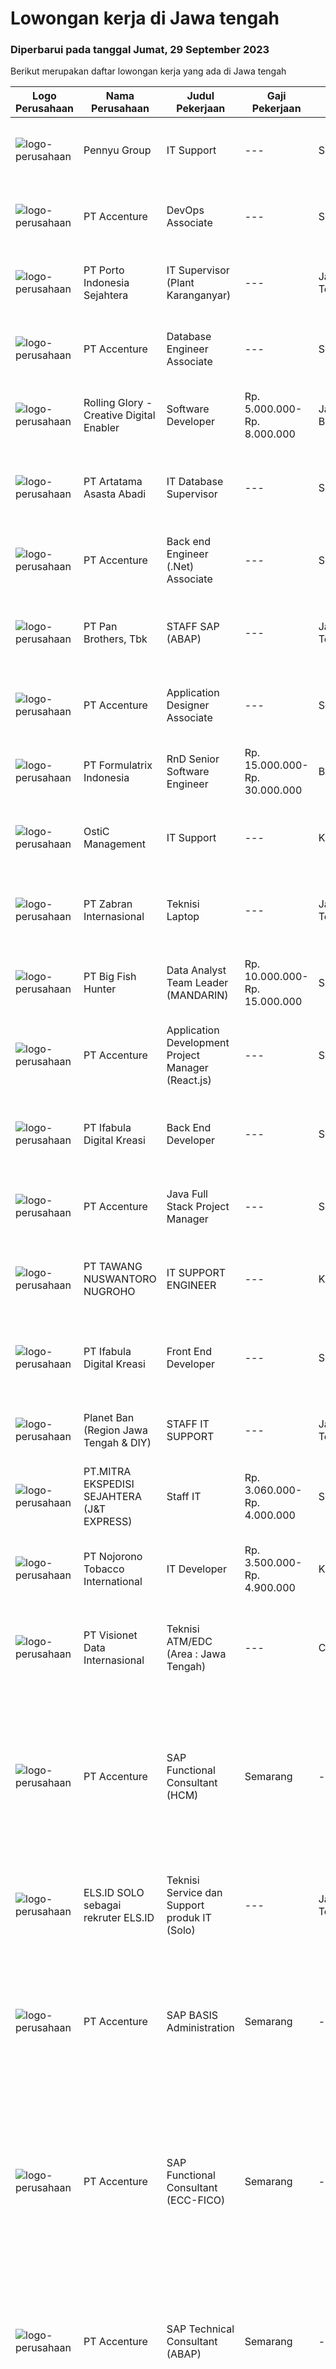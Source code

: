 
  # Lowongan kerja di Jawa tengah

  ### Diperbarui pada tanggal Jumat, 29 September 2023

  Berikut merupakan daftar lowongan kerja yang ada di Jawa tengah

  |Logo Perusahaan | Nama Perusahaan | Judul Pekerjaan | Gaji Pekerjaan | Lokasi | Deskripsi | Tanggal diunggah | Pranala |
  | -------------- | --------------- | --------------- | --------- | --------- | -------------- | ------- | ----------- |
  |![logo-perusahaan](https://image-service-cdn.seek.com.au/0795e7d893a4b3722cfb89bb3b11356aac592fcd/ee4dce1061f3f616224767ad58cb2fc751b8d2dc)|Pennyu Group|IT Support|---|Semarang|Requirements :- Candidate must possess at least a Bachelor's degree (Any Major in Computer Science, Informatics, or Computer Engineering is highly...|Rabu, 27 September 2023|https://www.jobstreet.co.id/id/job/it-support-4482189?token=0~23328435-91d3-443d-a74f-a2448a407a5f&sectionRank=1&jobId=jobstreet-id-job-4482189|
|![logo-perusahaan](https://image-service-cdn.seek.com.au/1c2e28fa09a87d89b9dac6106fdc6fa435c484bb/ee4dce1061f3f616224767ad58cb2fc751b8d2dc)|PT Accenture|DevOps Associate|---|Semarang|Support our clients in achieving the benefits that DevOps can offer Design and implement DevOps platform which covers areas such as build automation,...|Kamis, 28 September 2023|https://www.jobstreet.co.id/id/job/devops-associate-4483265?token=0~23328435-91d3-443d-a74f-a2448a407a5f&sectionRank=2&jobId=jobstreet-id-job-4483265|
|![logo-perusahaan](https://image-service-cdn.seek.com.au/d12aaa52d90c73bc0b3a659810e789eafc81aeb3/ee4dce1061f3f616224767ad58cb2fc751b8d2dc)|PT Porto Indonesia Sejahtera|IT Supervisor (Plant Karanganyar)|---|Jawa Tengah|Deskripsi pekerjaan: Maintenance dan instalasi Software/hardware PC, Jaringan komputer access point, router, (WAN, LAN, VPN). Troubleshooting...|Senin, 25 September 2023|https://www.jobstreet.co.id/id/job/it-supervisor-plant-karanganyar-4480280?token=0~23328435-91d3-443d-a74f-a2448a407a5f&sectionRank=3&jobId=jobstreet-id-job-4480280|
|![logo-perusahaan](https://image-service-cdn.seek.com.au/1c2e28fa09a87d89b9dac6106fdc6fa435c484bb/ee4dce1061f3f616224767ad58cb2fc751b8d2dc)|PT Accenture|Database Engineer Associate|---|Semarang|Perform ETL data migration by extracting from various sources then transforming data obtained to a specified format/calculation and finally loading...|Kamis, 28 September 2023|https://www.jobstreet.co.id/id/job/database-engineer-associate-4483264?token=0~23328435-91d3-443d-a74f-a2448a407a5f&sectionRank=4&jobId=jobstreet-id-job-4483264|
|![logo-perusahaan](https://image-service-cdn.seek.com.au/102dca1c75fb558e6532d8df396235b956dd0e8e/ee4dce1061f3f616224767ad58cb2fc751b8d2dc)|Rolling Glory - Creative Digital Enabler|Software Developer|Rp. 5.000.000-Rp. 8.000.000|Jawa Barat|Responsibilities : Collaborate in digital product development with Project Manager, team, and stakeholders. Analyze, plan, and design software based...|Selasa, 26 September 2023|https://www.jobstreet.co.id/id/job/software-developer-4481032?token=0~23328435-91d3-443d-a74f-a2448a407a5f&sectionRank=5&jobId=jobstreet-id-job-4481032|
|![logo-perusahaan](https://image-service-cdn.seek.com.au/9462de82dbaea67828c85e97d424d4d458e30e71/ee4dce1061f3f616224767ad58cb2fc751b8d2dc)|PT Artatama Asasta Abadi|IT Database Supervisor|---|Semarang|Responsibilities include:  Database Administrator Data Analyst System Analyst IT Support &amp; Security Melakukan service dan pemeliharaan hardware...|Jumat, 22 September 2023|https://www.jobstreet.co.id/id/job/it-database-supervisor-4478100?token=0~23328435-91d3-443d-a74f-a2448a407a5f&sectionRank=6&jobId=jobstreet-id-job-4478100|
|![logo-perusahaan](https://image-service-cdn.seek.com.au/1c2e28fa09a87d89b9dac6106fdc6fa435c484bb/ee4dce1061f3f616224767ad58cb2fc751b8d2dc)|PT Accenture|Back end Engineer (.Net) Associate|---|Semarang|Work with Project management and solution architects to estimate and scope out projects. Work with frontend development team to create and optimize...|Rabu, 20 September 2023|https://www.jobstreet.co.id/id/job/back-end-engineer-.net-associate-4475766?token=0~23328435-91d3-443d-a74f-a2448a407a5f&sectionRank=7&jobId=jobstreet-id-job-4475766|
|![logo-perusahaan](https://image-service-cdn.seek.com.au/246ed43127dc50d6ad4ae2ecd45f339fcbb449d1/ee4dce1061f3f616224767ad58cb2fc751b8d2dc)|PT Pan Brothers, Tbk|STAFF SAP (ABAP)|---|Jawa Tengah|Bertanggung jawab untuk membuat coding semua RICEF yang diminta functional.Persyaratan:Pendidikan minimal D3 Teknik Informatika, Sistem InformasiPaham...|Rabu, 20 September 2023|https://www.jobstreet.co.id/id/job/staff-sap-abap-4476156?token=0~23328435-91d3-443d-a74f-a2448a407a5f&sectionRank=8&jobId=jobstreet-id-job-4476156|
|![logo-perusahaan](https://image-service-cdn.seek.com.au/1c2e28fa09a87d89b9dac6106fdc6fa435c484bb/ee4dce1061f3f616224767ad58cb2fc751b8d2dc)|PT Accenture|Application Designer Associate|---|Semarang|Ownership of technical designs, code development, and component test execution to demonstrate alignment to the functional specification. Using...|Rabu, 20 September 2023|https://www.jobstreet.co.id/id/job/application-designer-associate-4475778?token=0~23328435-91d3-443d-a74f-a2448a407a5f&sectionRank=9&jobId=jobstreet-id-job-4475778|
|![logo-perusahaan](https://image-service-cdn.seek.com.au/e68aac730da390a16ce750d09b06eaca69364b55/ee4dce1061f3f616224767ad58cb2fc751b8d2dc)|PT Formulatrix Indonesia|RnD Senior Software Engineer|Rp. 15.000.000-Rp. 30.000.000|Bandung|Headquartered in Dubai, United Arab Emirates, Formulatrix is a fast-growing robotic automation equipment manufacturer and software solutions provider...|Kamis, 21 September 2023|https://www.jobstreet.co.id/id/job/rnd-senior-software-engineer-4476769?token=0~23328435-91d3-443d-a74f-a2448a407a5f&sectionRank=10&jobId=jobstreet-id-job-4476769|
|![logo-perusahaan](https://i.ibb.co/sqvTCh9/112815900-stock-vector-no-image-available-icon-flat-vector.webp)|OstiC Management|IT Support|---|Kudus|Kualifikasi : Usia Maks 30 tahun (min DIII/S1 Teknik Komputer / Teknik Informatika). Mempunyai pengalaman minimal 2 tahun dibidang IT Mampu bekerja...|Sabtu, 16 September 2023|https://www.jobstreet.co.id/id/job/it-support-4471735?token=0~23328435-91d3-443d-a74f-a2448a407a5f&sectionRank=11&jobId=jobstreet-id-job-4471735|
|![logo-perusahaan](https://image-service-cdn.seek.com.au/2fa0b1687e37a77612dfa5c3dc8727b15099a71c/ee4dce1061f3f616224767ad58cb2fc751b8d2dc)|PT Zabran Internasional|Teknisi Laptop|---|Jawa Tengah|Tanggung Jawab Pekerjaan : Mengidentifikasi dan memecahkan masalah perangkat keras dan perangkat lunak laptop,  Menginstal dan mengonfigurasi...|Senin, 25 September 2023|https://www.jobstreet.co.id/id/job/teknisi-laptop-1037037346?token=0~23328435-91d3-443d-a74f-a2448a407a5f&sectionRank=12&jobId=jobstreet-id-job-1037037346|
|![logo-perusahaan](https://image-service-cdn.seek.com.au/b55a4eea6fd6adbb212aca64e6e0625282e09481/ee4dce1061f3f616224767ad58cb2fc751b8d2dc)|PT Big Fish Hunter|Data Analyst Team Leader (MANDARIN)|Rp. 10.000.000-Rp. 15.000.000|Surakarta|Responsibilities : Supervise and ensure employees understand the tasks being given and complete the tasks well Crosscheck data processed by staff...|Rabu, 20 September 2023|https://www.jobstreet.co.id/id/job/data-analyst-team-leader-mandarin-4475973?token=0~23328435-91d3-443d-a74f-a2448a407a5f&sectionRank=13&jobId=jobstreet-id-job-4475973|
|![logo-perusahaan](https://image-service-cdn.seek.com.au/1c2e28fa09a87d89b9dac6106fdc6fa435c484bb/ee4dce1061f3f616224767ad58cb2fc751b8d2dc)|PT Accenture|Application Development Project Manager (React.js)|---|Semarang|Bring the latest innovation and technology ideas in order to plan, deliver and execute of one or more Technology projects and programs for Accenture...|Senin, 18 September 2023|https://www.jobstreet.co.id/id/job/application-development-project-manager-react.js-4473450?token=0~23328435-91d3-443d-a74f-a2448a407a5f&sectionRank=14&jobId=jobstreet-id-job-4473450|
|![logo-perusahaan](https://image-service-cdn.seek.com.au/b4d9310d0f14274292b4b269735cf0eda9cf92f3/ee4dce1061f3f616224767ad58cb2fc751b8d2dc)|PT Ifabula Digital Kreasi|Back End Developer|---|Semarang|Candidate must possess at least Bachelor Degree from relevant major Good understanding of programming language fundamentals and concepts Have a basic...|Senin, 18 September 2023|https://www.jobstreet.co.id/id/job/back-end-developer-4472708?token=0~23328435-91d3-443d-a74f-a2448a407a5f&sectionRank=15&jobId=jobstreet-id-job-4472708|
|![logo-perusahaan](https://image-service-cdn.seek.com.au/1c2e28fa09a87d89b9dac6106fdc6fa435c484bb/ee4dce1061f3f616224767ad58cb2fc751b8d2dc)|PT Accenture|Java Full Stack Project Manager|---|Semarang|Bring the latest innovation and technology ideas in order to plan, deliver and execute of one or more Technology projects and programs for Accenture...|Senin, 18 September 2023|https://www.jobstreet.co.id/id/job/java-full-stack-project-manager-4473455?token=0~23328435-91d3-443d-a74f-a2448a407a5f&sectionRank=16&jobId=jobstreet-id-job-4473455|
|![logo-perusahaan](https://image-service-cdn.seek.com.au/de89902e6786d94f0c4c43ad8fae75f1ae38c052/ee4dce1061f3f616224767ad58cb2fc751b8d2dc)|PT TAWANG NUSWANTORO NUGROHO|IT SUPPORT ENGINEER|---|Kudus|Menginstal dan mengkonfigurasikan software, hardware, sistem, network jaringan, printer, dan scanner. Memantau dan memelihara sistem dan jaringan...|Rabu, 13 September 2023|https://www.jobstreet.co.id/id/job/it-support-engineer-4468640?token=0~23328435-91d3-443d-a74f-a2448a407a5f&sectionRank=17&jobId=jobstreet-id-job-4468640|
|![logo-perusahaan](https://image-service-cdn.seek.com.au/cd369a441ee3dd5db7861adc0122696ef73c1176/ee4dce1061f3f616224767ad58cb2fc751b8d2dc)|PT Ifabula Digital Kreasi|Front End Developer|---|Semarang|- Candidate must possess at least Bachelor Degree from relevant major- Good understanding of programming language fundamentals and concepts- Have a...|Senin, 18 September 2023|https://www.jobstreet.co.id/id/job/front-end-developer-4472716?token=0~23328435-91d3-443d-a74f-a2448a407a5f&sectionRank=18&jobId=jobstreet-id-job-4472716|
|![logo-perusahaan](https://i.ibb.co/sqvTCh9/112815900-stock-vector-no-image-available-icon-flat-vector.webp)|Planet Ban (Region Jawa Tengah & DIY)|STAFF IT SUPPORT|---|Jawa Tengah|Kualifikasi : Usia maksimal 25 tahun Pendidikan min SMK (T. Komputer &amp; Jaringan) Mampu melakukan troubleshooting perangkat IT &amp; Software...|Minggu, 17 September 2023|https://www.jobstreet.co.id/id/job/staff-it-support-1036963018?token=0~23328435-91d3-443d-a74f-a2448a407a5f&sectionRank=19&jobId=jobstreet-id-job-1036963018|
|![logo-perusahaan](https://image-service-cdn.seek.com.au/0b1799beac2b6d992e204152eb961a53f3847e3b/ee4dce1061f3f616224767ad58cb2fc751b8d2dc)|PT.MITRA EKSPEDISI SEJAHTERA (J&T EXPRESS)|Staff IT|Rp. 3.060.000-Rp. 4.000.000|Semarang|Kami J&amp;T Jawa TengahSaat ini sedang membutuhkan para talenta yang memiliki kemampuan dan pengalaman pada bidang IT dengan kriteria : Pendidikan...|Selasa, 12 September 2023|https://www.jobstreet.co.id/id/job/staff-it-4467602?token=0~23328435-91d3-443d-a74f-a2448a407a5f&sectionRank=20&jobId=jobstreet-id-job-4467602|
|![logo-perusahaan](https://image-service-cdn.seek.com.au/08389aeb2ffc9498fdfad76b66affeeff7134ed8/ee4dce1061f3f616224767ad58cb2fc751b8d2dc)|PT Nojorono Tobacco International|IT Developer|Rp. 3.500.000-Rp. 4.900.000|Kudus|Job Description : Mengembangkan aplikasi berbasis web dengan framework yang telah ditentukan. Berkolaborasi dengan anggota tim lainnya untuk...|Rabu, 13 September 2023|https://www.jobstreet.co.id/id/job/it-developer-4468915?token=0~23328435-91d3-443d-a74f-a2448a407a5f&sectionRank=21&jobId=jobstreet-id-job-4468915|
|![logo-perusahaan](https://image-service-cdn.seek.com.au/84d23b3586ee4efd70ea62878095fcc6b1639e33/ee4dce1061f3f616224767ad58cb2fc751b8d2dc)|PT Visionet Data Internasional|Teknisi ATM/EDC (Area : Jawa Tengah)|---|Cilacap|*) Menangani kebutuhan pelanggan di lokasi pelanggan agar terpenuhi SLA yang telah ditentukan.*) Menganalisa problem/case dengan akurat untuk...|Rabu, 13 September 2023|https://www.jobstreet.co.id/id/job/teknisi-atm-edc-area-%3A-jawa-tengah-4468031?token=0~23328435-91d3-443d-a74f-a2448a407a5f&sectionRank=22&jobId=jobstreet-id-job-4468031|
|![logo-perusahaan](https://image-service-cdn.seek.com.au/1c2e28fa09a87d89b9dac6106fdc6fa435c484bb/ee4dce1061f3f616224767ad58cb2fc751b8d2dc)|PT Accenture|SAP Functional Consultant (HCM) | Semarang|---|Semarang|Key responsibilities may include: SAP professionals design, implement and deploy SAP solutions to achieve defined business goals. Maintain skills in...|Kamis, 14 September 2023|https://www.jobstreet.co.id/id/job/sap-functional-consultant-hcm-%7C-semarang-4469363?token=0~23328435-91d3-443d-a74f-a2448a407a5f&sectionRank=23&jobId=jobstreet-id-job-4469363|
|![logo-perusahaan](https://i.ibb.co/sqvTCh9/112815900-stock-vector-no-image-available-icon-flat-vector.webp)|ELS.ID SOLO sebagai rekruter ELS.ID|Teknisi Service dan Support produk IT (Solo)|---|Jawa Tengah|Melakukan QC dan finishing software Laptop ygt dibeli KonsumenMelakukan diagnosa kerusakan produk IT Konsumen (PC, Laptop, dll)Melakukan serah terima...|Minggu, 17 September 2023|https://www.jobstreet.co.id/id/job/teknisi-service-dan-support-produk-it-solo-1036962575?token=0~23328435-91d3-443d-a74f-a2448a407a5f&sectionRank=24&jobId=jobstreet-id-job-1036962575|
|![logo-perusahaan](https://image-service-cdn.seek.com.au/1c2e28fa09a87d89b9dac6106fdc6fa435c484bb/ee4dce1061f3f616224767ad58cb2fc751b8d2dc)|PT Accenture|SAP BASIS Administration | Semarang|---|Semarang|Responsibilities may include: Design, develop, and configure software systems to meet market and/or client requirements either end-to-end from...|Kamis, 14 September 2023|https://www.jobstreet.co.id/id/job/sap-basis-administration-%7C-semarang-4469224?token=0~23328435-91d3-443d-a74f-a2448a407a5f&sectionRank=25&jobId=jobstreet-id-job-4469224|
|![logo-perusahaan](https://image-service-cdn.seek.com.au/1c2e28fa09a87d89b9dac6106fdc6fa435c484bb/ee4dce1061f3f616224767ad58cb2fc751b8d2dc)|PT Accenture|SAP Functional Consultant (ECC-FICO) | Semarang|---|Semarang|Responsibilities may include: Provide business process and functional support for the SAP FI and CO modules including its sub-ledgers such as AP, AR,...|Kamis, 14 September 2023|https://www.jobstreet.co.id/id/job/sap-functional-consultant-ecc-fico-%7C-semarang-4469282?token=0~23328435-91d3-443d-a74f-a2448a407a5f&sectionRank=26&jobId=jobstreet-id-job-4469282|
|![logo-perusahaan](https://image-service-cdn.seek.com.au/1c2e28fa09a87d89b9dac6106fdc6fa435c484bb/ee4dce1061f3f616224767ad58cb2fc751b8d2dc)|PT Accenture|SAP Technical Consultant (ABAP) | Semarang|---|Semarang|Responsibilities may include: Planning, monitoring, and managing all development tasks. Create development standards and checklists. Supervising,...|Kamis, 14 September 2023|https://www.jobstreet.co.id/id/job/sap-technical-consultant-abap-%7C-semarang-4469183?token=0~23328435-91d3-443d-a74f-a2448a407a5f&sectionRank=27&jobId=jobstreet-id-job-4469183|
|![logo-perusahaan](https://image-service-cdn.seek.com.au/1c2e28fa09a87d89b9dac6106fdc6fa435c484bb/ee4dce1061f3f616224767ad58cb2fc751b8d2dc)|PT Accenture|SAP Functional Lead Consultant (FICO) | Semarang|---|Semarang|Responsibilities may include: Provide business process and functional support for the SAP FI and CO modules including its sub-ledgers such as AP, AR,...|Kamis, 14 September 2023|https://www.jobstreet.co.id/id/job/sap-functional-lead-consultant-fico-%7C-semarang-4469323?token=0~23328435-91d3-443d-a74f-a2448a407a5f&sectionRank=28&jobId=jobstreet-id-job-4469323|
|![logo-perusahaan](https://image-service-cdn.seek.com.au/e68aac730da390a16ce750d09b06eaca69364b55/ee4dce1061f3f616224767ad58cb2fc751b8d2dc)|PT Formulatrix Indonesia|RnD Senior Software Engineer - Machine Vision|Rp. 15.000.000-Rp. 30.000.000|Bandung|Headquartered in Dubai, United Arab Emirates, FORMULATRIX is a fast-growing robotic automation equipment manufacturer and software solutions provider...|Rabu, 13 September 2023|https://www.jobstreet.co.id/id/job/rnd-senior-software-engineer-machine-vision-4468336?token=0~23328435-91d3-443d-a74f-a2448a407a5f&sectionRank=29&jobId=jobstreet-id-job-4468336|
|![logo-perusahaan](https://image-service-cdn.seek.com.au/2fa0b1687e37a77612dfa5c3dc8727b15099a71c/ee4dce1061f3f616224767ad58cb2fc751b8d2dc)|PT Zabran Internasional|Teknisi Laptop|---|Jawa Tengah|Tanggung Jawab Pekerjaan : Mengidentifikasi dan memecahkan masalah perangkat keras dan perangkat lunak laptop,  Menginstal dan mengonfigurasi...|Jumat, 15 September 2023|https://www.jobstreet.co.id/id/job/teknisi-laptop-1036952643?token=0~23328435-91d3-443d-a74f-a2448a407a5f&sectionRank=30&jobId=jobstreet-id-job-1036952643|


  [Kembali ke daftar lowongan kerja 🔙](../README.md#daftar-lowongan-kerja)
  